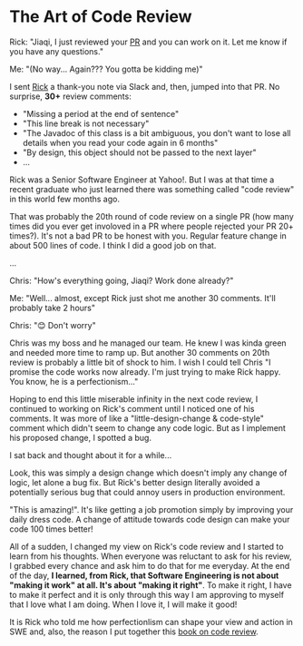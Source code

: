 The Art of Code Review
======================

Rick: "Jiaqi, I just reviewed your [PR](https://docs.github.com/en/pull-requests/collaborating-with-pull-requests/proposing-changes-to-your-work-with-pull-requests/about-pull-requests) and you can work on it. Let me know if you have any questions."

Me: "(No way... Again??? You gotta be kidding me)"

I sent [Rick](https://github.com/cdeszaq) a thank-you note via Slack and, then, jumped into that PR. No surprise,
**30+** review comments:

* "Missing a period at the end of sentence"
* "This line break is not necessary"
* "The Javadoc of this class is a bit ambiguous, you don't want to lose all details when you read your code again in 6
  months"
* "By design, this object should not be passed to the next layer"
* ...

Rick was a Senior Software Engineer at Yahoo!. But I was at that time a recent graduate who just learned there was something called
"code review" in this world few months ago.

That was probably the 20th round of code review on a single PR (how many times did you ever get involoved in a PR where people rejected your PR 20+ times?). It's not a bad PR to be honest with you. Regular feature change in about 500 lines of code. I think I did a good job on that.

...

Chris: "How's everything going, Jiaqi? Work done already?"

Me: "Well... almost, except Rick just shot me another 30 comments. It'll probably take 2 hours"

Chris: "😊 Don't worry" 

Chris was my boss and he managed our team. He knew I was kinda green and needed more time to ramp up. But another 30 
comments on 20th review is probably a little bit of shock to him. I wish I could tell Chris "I promise the code works now 
already. I'm just trying to make Rick happy. You know, he is a perfectionism..."

Hoping to end this little miserable infinity in the next code review, I continued to working on Rick's comment until I
noticed one of his comments. It was more of like a "little-design-change & code-style" comment which didn't seem to
change any code logic. But as I implement his proposed change, I spotted a bug.

I sat back and thought about it for a while...

Look, this was simply a design change which doesn't imply any change of logic, let alone a bug fix. But Rick's better 
design literally avoided a potentially serious bug that could annoy users in production environment. 

"This is amazing!". It's like getting a job promotion simply by improving your daily dress code. A change of attitude 
towards code design can make your code 100 times better!

All of a sudden, I changed my view on Rick's code review and I started to learn from his thoughts. When everyone was 
reluctant to ask for his review, I grabbed every chance and ask him to do that for me everyday. At the end of the day,
**I learned, from Rick, that Software Engineering is not about "making it work" at all. It's about "making it right"**.
To make it right, I have to make it perfect and it is only through this way I am approving to myself that I love what I
am doing. When I love it, I will make it good!

It is Rick who told me how perfectionlism can shape your view and action in SWE and, also, the reason I put together
this [book on code review](./main.pdf). 
